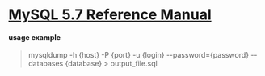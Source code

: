 # [MySQL 5.7 Reference Manual](https://dev.mysql.com/doc/refman/5.7/en/mysqldump.html#option_mysqldump_port)

#### usage example

> mysqldump -h {host} -P {port} -u {login} --password={password} --databases {database} > output_file.sql
